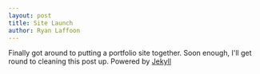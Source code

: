 ```yaml
---
layout: post
title: Site Launch
author: Ryan Laffoon
---
```

Finally got around to putting a portfolio site together. Soon enough, I'll get round to cleaning this post up.
Powered by [Jekyll](http://jekyllrb.com)